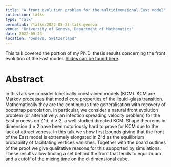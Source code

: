```yaml
---
title: "A front evolution problem for the multidimensional East model"
collection: talks
type: "Talk"
permalink: /talks/2022-05-23-talk-geneva
venue: "University of Geneva, Department of Mathematics"
date: 2022-05-23
location: "Geneva, Switzerland"
---
```


This talk covered the portion of my Ph.D. thesis results concerning the front
evolution of the East model. [Slides can be found here](/files/2022-presentation-geneva.pdf).

# Abstract
In this talk we consider kinetically constrained models (KCM). KCM are Markov
processes that model core properties of the liquid-glass transition. Mathematically they are the
continuous time generalisation with recovery of bootstrap percolation. In particular, we
consider a natural front evolution problem (or alternatively: an infection spreading velocity problem) for
the East process on Z^d, d ≥ 2, a well studied directed KCM. Shape theorems in dimension d ≥ 2
have been notoriously hard to prove for KCM due to the lack of attractiveness. In this talk we show first bounds giving
that the front of the East model is extremely elongated in Z^d as the equilibrium probability
of facilitating vertices vanishes. Together with the board outlines of the proof we give qualitative reasons for this
supported by simulations. These results allow finding a set behind the front that tends to equilibrium and a cutoff of the mixing
time on the d-dimensional cube.
